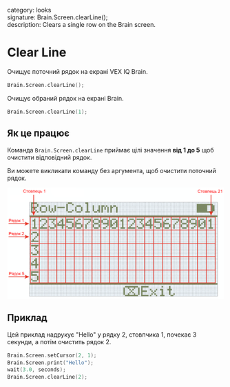 category: looks  
signature: Brain.Screen.clearLine();  
description: Clears a single row on the Brain screen.  

# Clear Line

Очищує поточний рядок на екрані VEX IQ Brain.

```cpp
Brain.Screen.clearLine();
```

Очищує обраний рядок на екрані Brain.

```cpp
Brain.Screen.clearLine(1);
```

## Як це працює

Команда `Brain.Screen.clearLine` приймає цілі значення **від 1 до 5** щоб очистити відповідний рядок.

Ви можете викликати команду без аргумента, щоб очистити поточний рядок.

![row_column_index](row_column_index.png)  

## Приклад 
Цей приклад надрукує "Hello" у рядку 2, стовпчика 1, почекає 3 секунди, а потім очистить рядок 2.

```cpp
Brain.Screen.setCursor(2, 1);
Brain.Screen.print("Hello");
wait(3.0, seconds);
Brain.Screen.clearLine(2);
```

<advanced>
</advanced>